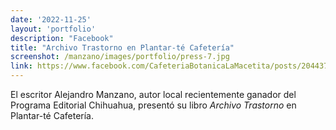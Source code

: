 ```yaml
---
date: '2022-11-25'
layout: 'portfolio'
description: "Facebook"
title: "Archivo Trastorno en Plantar-té Cafetería"
screenshot: /manzano/images/portfolio/press-7.jpg
link: https://www.facebook.com/CafeteriaBotanicaLaMacetita/posts/204437805293205/
---
```


El escritor Alejandro Manzano, autor local recientemente ganador del Programa Editorial Chihuahua, presentó su libro _Archivo Trastorno_ en Plantar-té Cafetería.

